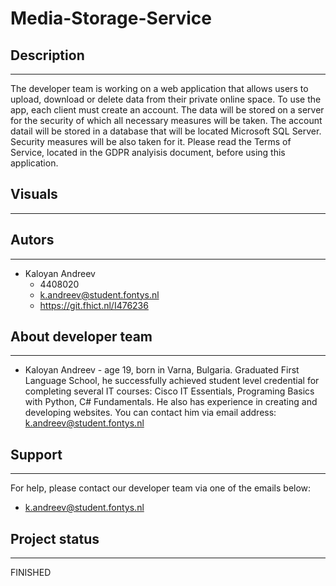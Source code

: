 # Media-Storage-Service

## Description
-----------------------------------------
The developer team is working on a web application that allows users to upload, download or delete data from their private online space. To use the app, each client must create an account.
The data will be stored on a server for the security of which all necessary measures will be taken. The account datail will be stored in a database that will be located Microsoft SQL 
Server. Security measures will be also taken for it.
Please read the Terms of Service, located in the GDPR analyisis document, before using this application.

## Visuals
-----------------------------------------


## Autors
-----------------------------------------
 - Kaloyan Andreev 
    - 4408020
    - k.andreev@student.fontys.nl
    - https://git.fhict.nl/I476236

## About developer team
-----------------------------------------
 - Kaloyan Andreev - age 19, born in Varna, Bulgaria. Graduated First Language School, he successfully achieved student level credential for completing 
   several IT courses: Cisco IT Essentials, Programing Basics with Python, C# Fundamentals. He also has experience in creating and developing websites. 
   You can contact him via email address: k.andreev@student.fontys.nl

## Support
-----------------------------------------
For help, please contact our developer team via one of the emails below:
 - k.andreev@student.fontys.nl

## Project status
-----------------------------------------
FINISHED
